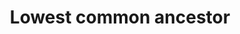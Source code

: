 ---
layout: posts_by_category
categories: lowest-common-ancestor
title: Lowest common ancestor
permalink: /category/lowest-common-ancestor
---
